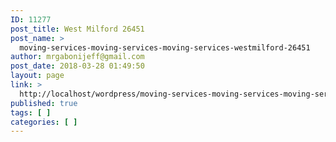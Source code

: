 ```yaml
---
ID: 11277
post_title: West Milford 26451
post_name: >
  moving-services-moving-services-moving-services-westmilford-26451
author: mrgabonijeff@gmail.com
post_date: 2018-03-28 01:49:50
layout: page
link: >
  http://localhost/wordpress/moving-services-moving-services-moving-services-westmilford-26451/
published: true
tags: [ ]
categories: [ ]
---
```

